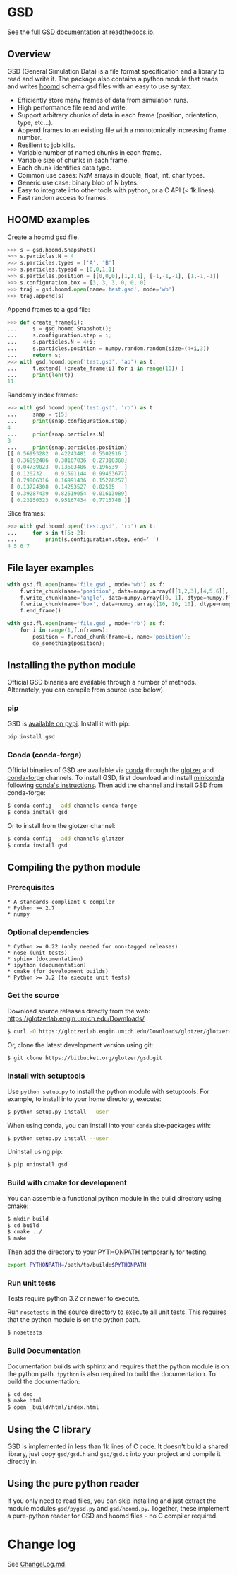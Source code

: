 # GSD

See the [full GSD documentation](http://gsd.readthedocs.io) at readthedocs.io.

## Overview

GSD (General Simulation Data) is a file format specification and a library to read and write it. The package also
contains a python module that reads and writes [hoomd](https://glotzerlab.engin.umich.edu/hoomd-blue/) schema gsd
files with an easy to use syntax.

* Efficiently store many frames of data from simulation runs.
* High performance file read and write.
* Support arbitrary chunks of data in each frame (position, orientation, type, etc...).
* Append frames to an existing file with a monotonically increasing frame number.
* Resilient to job kills.
* Variable number of named chunks in each frame.
* Variable size of chunks in each frame.
* Each chunk identifies data type.
* Common use cases: NxM arrays in double, float, int, char types.
* Generic use case: binary blob of N bytes.
* Easy to integrate into other tools with python, or a C API (< 1k lines).
* Fast random access to frames.

## HOOMD examples

Create a hoomd gsd file.
```python
>>> s = gsd.hoomd.Snapshot()
>>> s.particles.N = 4
>>> s.particles.types = ['A', 'B']
>>> s.particles.typeid = [0,0,1,1]
>>> s.particles.position = [[0,0,0],[1,1,1], [-1,-1,-1], [1,-1,-1]]
>>> s.configuration.box = [3, 3, 3, 0, 0, 0]
>>> traj = gsd.hoomd.open(name='test.gsd', mode='wb')
>>> traj.append(s)
```

Append frames to a gsd file:
```python
>>> def create_frame(i):
...     s = gsd.hoomd.Snapshot();
...     s.configuration.step = i;
...     s.particles.N = 4+i;
...     s.particles.position = numpy.random.random(size=(4+i,3))
...     return s;
>>> with gsd.hoomd.open('test.gsd', 'ab') as t:
...     t.extend( (create_frame(i) for i in range(10)) )
...     print(len(t))
11
```

Randomly index frames:
```python
>>> with gsd.hoomd.open('test.gsd', 'rb') as t:
...     snap = t[5]
...     print(snap.configuration.step)
4
...     print(snap.particles.N)
8
...     print(snap.particles.position)
[[ 0.56993282  0.42243481  0.5502916 ]
 [ 0.36892486  0.38167036  0.27310368]
 [ 0.04739023  0.13603486  0.196539  ]
 [ 0.120232    0.91591144  0.99463677]
 [ 0.79806316  0.16991436  0.15228257]
 [ 0.13724308  0.14253527  0.02505   ]
 [ 0.39287439  0.82519054  0.01613089]
 [ 0.23150323  0.95167434  0.7715748 ]]
```

Slice frames:
```python
>>> with gsd.hoomd.open('test.gsd', 'rb') as t:
...     for s in t[5:-2]:
...         print(s.configuration.step, end=' ')
4 5 6 7
```

## File layer examples

```python
with gsd.fl.open(name='file.gsd', mode='wb') as f:
    f.write_chunk(name='position', data=numpy.array([[1,2,3],[4,5,6]], dtype=numpy.float32));
    f.write_chunk(name='angle', data=numpy.array([0, 1], dtype=numpy.float32));
    f.write_chunk(name='box', data=numpy.array([10, 10, 10], dtype=numpy.float32));
    f.end_frame()
```

```python
with gsd.fl.open(name='file.gsd', mode='rb') as f:
    for i in range(1,f.nframes):
        position = f.read_chunk(frame=i, name='position');
        do_something(position);
```

## Installing the python module

Official GSD binaries are available through a number of methods. Alternately, you can compile from source (see below).

### pip

GSD is [available on pypi](https://pypi.python.org/pypi/gsd/). Install it with pip:

```bash
pip install gsd
```

### Conda (conda-forge)

Official binaries of GSD are available via [conda](http://conda.pydata.org/docs/) through
the [glotzer](https://anaconda.org/glotzer) and [conda-forge](https://conda-forge.org/) channels.
To install GSD, first download and install
[miniconda](http://conda.pydata.org/miniconda.html) following [conda's instructions](http://conda.pydata.org/docs/install/quick.html).
Then add the channel and install GSD from conda-forge:

```bash
$ conda config --add channels conda-forge
$ conda install gsd
```

Or to install from the glotzer channel:

```bash
$ conda config --add channels glotzer
$ conda install gsd
```

## Compiling the python module

### Prerequisites

    * A standards compliant C compiler
    * Python >= 2.7
    * numpy

### Optional dependencies

    * Cython >= 0.22 (only needed for non-tagged releases)
    * nose (unit tests)
    * sphinx (documentation)
    * ipython (documentation)
    * cmake (for development builds)
    * Python >= 3.2 (to execute unit tests)

### Get the source

Download source releases directly from the web: https://glotzerlab.engin.umich.edu/Downloads/

```bash
$ curl -O https://glotzerlab.engin.umich.edu/Downloads/glotzer/glotzer-v1.5.1.tar.gz
```

Or, clone the latest development version using git:

```bash
$ git clone https://bitbucket.org/glotzer/gsd.git
```

### Install with setuptools

Use ``python setup.py`` to install the python module with setuptools. For example, to install into
your home directory, execute:

```bash
$ python setup.py install --user
```

When using conda, you can install into your `conda` site-packages with:

```bash
$ python setup.py install --user
```

Uninstall using pip:

```bash
$ pip uninstall gsd
```

### Build with cmake for development

You can assemble a functional python module in the build directory using cmake:

```bash
$ mkdir build
$ cd build
$ cmake ../
$ make
```

Then add the directory to your PYTHONPATH temporarily for testing.

```bash
export PYTHONPATH=/path/to/build:$PYTHONPATH
```

### Run unit tests

Tests require python 3.2 or newer to execute.

Run `nosetests` in the source directory to execute all unit tests. This requires that the
python module is on the python path.

```bash
$ nosetests
```

### Build Documentation

Documentation builds with sphinx and requires that the python module is on the python path.
`ipython` is also required to build the documentation.
To build the documentation:

```bash
$ cd doc
$ make html
$ open _build/html/index.html
```

## Using the C library

GSD is implemented in less than 1k lines of C code. It doesn't build a shared library, just
copy `gsd/gsd.h` and `gsd/gsd.c` into your project and compile it directly in.

## Using the pure python reader

If you only need to read files, you can skip installing and just extract the module modules `gsd/pygsd.py` and
`gsd/hoomd.py`. Together, these implement a pure-python reader for GSD and hoomd files - no C compiler required.

# Change log

See [ChangeLog.md](ChangeLog.md).

